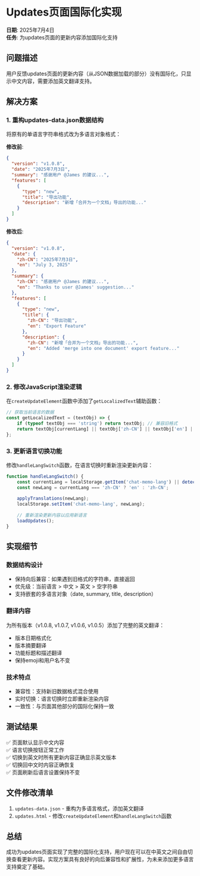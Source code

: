 # Updates页面国际化实现

**日期**: 2025年7月4日  
**任务**: 为updates页面的更新内容添加国际化支持

## 问题描述

用户反馈updates页面的更新内容（从JSON数据加载的部分）没有国际化，只显示中文内容，需要添加英文翻译支持。

## 解决方案

### 1. 重构updates-data.json数据结构

将原有的单语言字符串格式改为多语言对象格式：

**修改前**:
```json
{
  "version": "v1.0.8",
  "date": "2025年7月3日",
  "summary": "感谢用户 @James 的建议...",
  "features": [
    {
      "type": "new",
      "title": "导出功能",
      "description": "新增「合并为一个文档」导出的功能..."
    }
  ]
}
```

**修改后**:
```json
{
  "version": "v1.0.8",
  "date": {
    "zh-CN": "2025年7月3日",
    "en": "July 3, 2025"
  },
  "summary": {
    "zh-CN": "感谢用户 @James 的建议...",
    "en": "Thanks to user @James' suggestion..."
  },
  "features": [
    {
      "type": "new",
      "title": {
        "zh-CN": "导出功能",
        "en": "Export Feature"
      },
      "description": {
        "zh-CN": "新增「合并为一个文档」导出的功能...",
        "en": "Added 'merge into one document' export feature..."
      }
    }
  ]
}
```

### 2. 修改JavaScript渲染逻辑

在`createUpdateElement`函数中添加了`getLocalizedText`辅助函数：

```javascript
// 获取当前语言的数据
const getLocalizedText = (textObj) => {
    if (typeof textObj === 'string') return textObj; // 兼容旧格式
    return textObj[currentLang] || textObj['zh-CN'] || textObj['en'] || '';
};
```

### 3. 更新语言切换功能

修改`handleLangSwitch`函数，在语言切换时重新渲染更新内容：

```javascript
function handleLangSwitch() {
    const currentLang = localStorage.getItem('chat-memo-lang') || detectLanguage();
    const newLang = currentLang === 'zh-CN' ? 'en' : 'zh-CN';
    
    applyTranslations(newLang);
    localStorage.setItem('chat-memo-lang', newLang);
    
    // 重新渲染更新内容以应用新语言
    loadUpdates();
}
```

## 实现细节

### 数据结构设计
- 保持向后兼容：如果遇到旧格式的字符串，直接返回
- 优先级：当前语言 > 中文 > 英文 > 空字符串
- 支持嵌套的多语言对象（date, summary, title, description）

### 翻译内容
为所有版本（v1.0.8, v1.0.7, v1.0.6, v1.0.5）添加了完整的英文翻译：
- 版本日期格式化
- 版本摘要翻译
- 功能标题和描述翻译
- 保持emoji和用户名不变

### 技术特点
- 兼容性：支持新旧数据格式混合使用
- 实时切换：语言切换时立即重新渲染内容
- 一致性：与页面其他部分的国际化保持一致

## 测试结果

✅ 页面默认显示中文内容  
✅ 语言切换按钮正常工作  
✅ 切换到英文时所有更新内容正确显示英文版本  
✅ 切换回中文时内容正确恢复  
✅ 页面刷新后语言设置保持不变  

## 文件修改清单

1. `updates-data.json` - 重构为多语言格式，添加英文翻译
2. `updates.html` - 修改`createUpdateElement`和`handleLangSwitch`函数

## 总结

成功为updates页面实现了完整的国际化支持，用户现在可以在中英文之间自由切换查看更新内容。实现方案具有良好的向后兼容性和扩展性，为未来添加更多语言支持奠定了基础。
